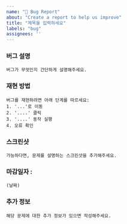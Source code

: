 ```yaml
---
name: "🐞 Bug Report"
about: "Create a report to help us improve"
title: "제목을 입력하세요"
labels: "bug"
assignees: ''
---
```


### 버그 설명
    버그가 무엇인지 간단하게 설명해주세요.

### 재현 방법
    버그를 재현하려면 아래 단계를 따르세요:
    1. '...'로 이동
    2. '....' 클릭
    3. '....' 동작 실행
    4. 오류 확인

### 스크린샷
    가능하다면, 문제를 설명하는 스크린샷을 추가해주세요.

### 마감일자 :
    (날짜)    

### 추가 정보
    해당 문제에 대한 추가 정보가 있으면 작성해주세요.
